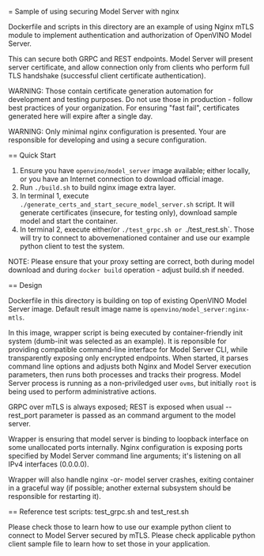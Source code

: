 = Sample of using securing Model Server with nginx

Dockerfile and scripts in this directory are an example of using Nginx mTLS module to implement authentication and authorization of OpenVINO Model Server.

This can secure both GRPC and REST endpoints. Model Server will present server certificate, and allow connection only from clients who perform full TLS handshake (successful client certificate authentication).

WARNING: Those contain certificate generation automation for development and testing purposes. Do not use those in production - follow best practices of your organization. For ensuring "fast fail", certificates generated here will expire after a single day.

WARNING: Only minimal nginx configuration is presented. Your are responsible for developing and using a secure configuration.

== Quick Start

1. Ensure you have `openvino/model_server` image available; either locally, or you have an Internet connection to download official image.
2. Run `./build.sh` to build nginx image extra layer.
3. In terminal 1, execute `./generate_certs_and_start_secure_model_server.sh` script. It will generate certificates (insecure, for testing only), download sample model and start the container.
4. In terminal 2, execute either/or `./test_grpc.sh or `./test_rest.sh`. Those will try to connect to abovemenationed container and use our example python client to test the system.

NOTE: Please ensure that your proxy setting are correct, both during model download and during `docker build` operation - adjust build.sh if needed.

== Design

Dockerfile in this directory is building on top of existing OpenVINO Model Server image. Default result image name is `openvino/model_server:nginx-mtls`.

In this image, wrapper script is being executed by container-friendly init system (dumb-init was selected as an example). It is reponsible for providing compatible command-line interface for Model Server CLI, while transparently exposing only encrypted endpoints.
When started, it parses command line options and adjusts both Nginx and Model Server execution parameters, then runs both processes and tracks their progress. Model Server process is running as a non-priviledged user `ovms`, but initially `root` is being used to perform administrative actions.

GRPC over mTLS is always exposed; REST is exposed when usual --rest_port parameter is passed as an command argument to the model server.

Wrapper is ensuring that model server is binding to loopback interface on some unallocated ports internally. Nginx configuration is exposing ports specified by Model Server command line arguments; it's listening on all IPv4 interfaces (0.0.0.0).

Wrapper will also handle nginx -or- model server crashes, exiting container in a graceful way (if possible; another external subsystem should be responsible for restarting it).

== Reference test scripts: test_grpc.sh and test_rest.sh

Please check those to learn how to use our example python client to connect to Model Server secured by mTLS. Please check applicable python client sample file to learn how to set those in your application.





